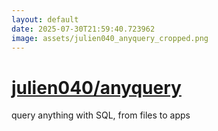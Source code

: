 ```yaml
---
layout: default
date: 2025-07-30T21:59:40.723962
image: assets/julien040_anyquery_cropped.png
---
```


# [julien040/anyquery](https://github.com/julien040/anyquery)

query anything with SQL, from files to apps
